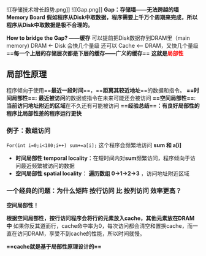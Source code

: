 ![[存储技术增长趋势.png]]
![[Gap.png]]
**Gap：存储墙——无法跨越的墙 Memory Board**
**假如程序从Disk中取数据，程序需要上千万个周期来完成，所以程序从Disk中取数据是极不合理的。**

**How to bridge the Gap? ——缓存**
可以提前把Disk数据存到DRAM里（main memory)
DRAM <- Disk 会快几个量级
还可以 Cache <-- DRAM，又快几个量级
**==每一个上层的存储层次都是下层的缓存——广义的缓存==**
**这就是<font color="#ff0000">局部性</font>**

## 局部性原理
程序倾向于使用==**最近一段时间**==，==**距离其较近地址**==的数据和指令。
**==时间局部性==:**  **最近被访问**的数据或指令在未来可能还会被访问
**==空间局部性==**:  **当前访问地址附近的区域**在不久还有可能被访问
**==经验总结==：有良好局部性的程序比局部性差的程序运行更快**
### **例子：数组访问**
`For(int i=0;i<100;i++) sum+=a[i];`
这个程序会频繁地访问 **sum 和 a[i]** 
- **时间局部性 temporal locality**：在短时间内对**sum**频繁访问，程序倾向于访问最近频繁被访问的数据
- **空间局部性 spatial locality**： **遍历数组 0->1->2->3** ，访问地址附近区域

### **一个经典的问题：为什么矩阵 按行访问 比 按列访问 效率更高？**
**空间局部性！** 

**根据空间局部性，按行访问程序会将行的元素放入cache，其他元素放在DRAM中**
如果你反其道而行，cache命中率为0，每次访问都会清空和置换cache，而一直在访问DRAM，享受不到cache的性能，所以时间就慢。

**==cache就是基于局部性原理设计的==**

